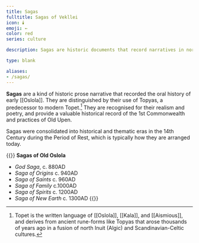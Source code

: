```yaml
---
title: Sagas
fulltitle: Sagas of Vekllei
icon: 🕯️
emoji: ←
color: red
series: culture

description: Sagas are historic documents that record narratives in northern Vekllei cultures, including Oslola, Kala and Aismious.

type: blank

aliases:
- /sagas/
---
```

**Sagas** are a kind of historic prose narrative that recorded the oral history of early [[Oslola]]. They are distinguished by their use of Topyas, a predecessor to modern Topet.[^topet] They are recognised for their realism and poetry, and provide a valuable historical record of the 1st Commonwealth and practices of Old Upen.

Sagas were consolidated into historical and thematic eras in the 14th Century during the Period of Rest, which is typically how they are arranged today.

{{<note panel>}}
**Sagas of Old Oslola**
- *God Saga*, c. 880AD
- *Saga of Origins* c. 940AD
- *Saga of Saints* c. 960AD
- *Saga of Family* c.1000AD
- *Saga of Spirits* c. 1200AD
- *Saga of New Earth* c. 1300AD
{{</note>}}

[^topet]: Topet is the written language of [[Oslola]], [[Kala]], and [[Aismious]], and derives from ancient rune-forms like Topyas that arose thousands of years ago in a fusion of north Inuit (Algic) and Scandinavian-Celtic cultures.